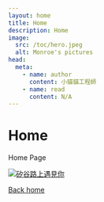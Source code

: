 ```yaml
---
layout: home
title: Home
description: Home
image:
  src: /toc/hero.jpeg
  alt: Monroe's pictures
head:
  meta:
    - name: author
      content: 小貓貓工程師
    - name: read
      content: N/A
---
```

# Home

Home Page

[![矽谷路上遇見你](/common/logo.png)](/)

[Back home](/)
